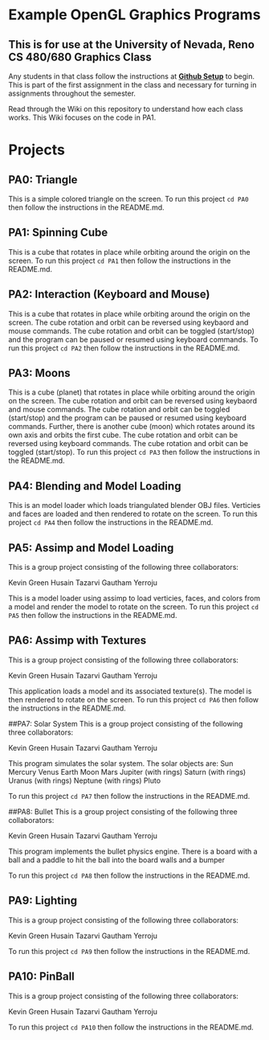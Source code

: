 # Example OpenGL Graphics Programs
## This is for use at the University of Nevada, Reno CS 480/680 Graphics Class
Any students in that class follow the instructions at [**Github Setup**](https://github.com/HPC-Vis/computer-graphics/wiki/Github-Setup) to begin. This is part of the first assignment in the class and necessary for turning in assignments throughout the semester.

Read through the Wiki on this repository to understand how each class works. This Wiki focuses on the code in PA1.

# Projects

## PA0: Triangle
This is a simple colored triangle on the screen. To run this project ```cd PA0``` then follow the instructions in the README.md.

## PA1: Spinning Cube
This is a cube that rotates in place while orbiting around the origin on the screen. To run this project ```cd PA1``` then follow the instructions in the README.md.

## PA2: Interaction (Keyboard and Mouse)
This is a cube that rotates in place while orbiting around the origin on the screen. The cube rotation and orbit can be reversed using keybaord and mouse commands. The cube rotation and orbit can be toggled (start/stop) and the program can be paused or resumed using keyboard commands. To run this project ```cd PA2``` then follow the instructions in the README.md.

## PA3: Moons
This is a cube (planet) that rotates in place while orbiting around the origin on the screen. The cube rotation and orbit can be reversed using keybaord and mouse commands. The cube rotation and orbit can be toggled (start/stop) and the program can be paused or resumed using keyboard commands. Further, there is another cube (moon) which rotates around its own axis and orbits the first cube. The cube rotation and orbit can be reversed using keyboard commands. The cube rotation and orbit can be toggled (start/stop). To run this project ```cd PA3``` then follow the instructions in the README.md.

## PA4: Blending and Model Loading
This is an model loader which loads triangulated blender OBJ files. Verticies and faces are loaded and then rendered to rotate on the screen. To run this project ```cd PA4``` then follow the instructions in the README.md.

## PA5: Assimp and Model Loading
This is a group project consisting of the following three collaborators:

Kevin Green
Husain Tazarvi
Gautham Yerroju

This is a model loader using assimp to load verticies, faces, and colors from a model and render the model to rotate on the screen. To run this project ```cd PA5``` then follow the instructions in the README.md.

## PA6: Assimp with Textures
This is a group project consisting of the following three collaborators:

Kevin Green
Husain Tazarvi
Gautham Yerroju

This application loads a model and its associated texture(s). The model is then rendered to rotate on the screen. To run this project ```cd PA6``` then follow the instructions in the README.md.

##PA7: Solar System
This is a group project consisting of the following three collaborators:

Kevin Green
Husain Tazarvi
Gautham Yerroju

This program simulates the solar system. The solar objects are:
Sun
Mercury
Venus
Earth
Moon
Mars
Jupiter (with rings)
Saturn (with rings)
Uranus (with rings)
Neptune (with rings)
Pluto

To run this project ```cd PA7``` then follow the instructions in the README.md.

##PA8: Bullet
This is a group project consisting of the following three collaborators:

Kevin Green
Husain Tazarvi
Gautham Yerroju

This program implements the bullet physics engine. There is a board with a ball and a paddle to hit the ball into the board walls and a bumper

To run this project ```cd PA8``` then follow the instructions in the README.md.

## PA9: Lighting

This is a group project consisting of the following three collaborators:

Kevin Green
Husain Tazarvi
Gautham Yerroju

To run this project ```cd PA9``` then follow the instructions in the README.md.

## PA10: PinBall

This is a group project consisting of the following three collaborators:

Kevin Green
Husain Tazarvi
Gautham Yerroju

To run this project ```cd PA10``` then follow the instructions in the README.md.

